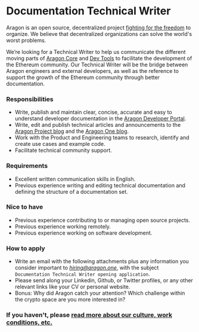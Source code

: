 # Documentation Technical Writer 

Aragon is an open source, decentralized project [fighting for the freedom](https://www.youtube.com/watch?v=AqjIWmiAidw) to organize. We believe that decentralized organizations can solve the world's worst problems.

We’re looking for a Technical Writer to help us communicate the different moving parts of [Aragon Core](https://app.aragon.org) and [Dev Tools](https://hack.aragon.org) to facilitate the development of the Ethereum community. Our Technical Writer will be the bridge between Aragon engineers and external developers, as well as the reference to support the growth of the Ethereum community through better documentation.

### Responsibilities

- Write, publish and maintain clear, concise, accurate and easy to understand developer documentation in the [Aragon Developer Portal](https://hack.aragon.org/).
- Write, edit and publish technical articles and announcements to the [Aragon Project blog](https://blog.aragon.org) and the [Aragon One blog](https://blog.aragon.one).
- Work with the Product and Engineering teams to research, identify and create use cases and example code.
- Facilitate technical community support.

### Requirements

- Excellent written communication skills in English.
- Previous experience writing and editing technical documentation and defining the structure of a documentation set.

### Nice to have

- Previous experience contributing to or managing open source projects.
- Previous experience working remotely.
- Previous experience working on software development.

### How to apply

- Write an email with the following attachments plus any information you consider important to *hiring@aragon.one*, with the subject `Documentation Technical Writer opening application`.
- Please send along your Linkedin, Github, or Twitter profiles, or any other relevant links like your CV or personal website.
- Bonus: Why did Aragon catch your attention? Which challenge within the crypto space are you more interested in?

### If you haven't, please [read more about our culture, work conditions, etc.](../index.md)

